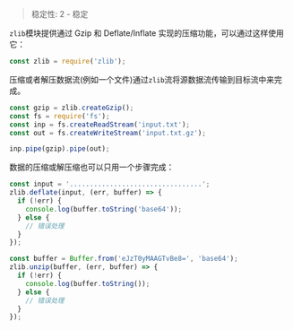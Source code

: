 
<!--introduced_in=v0.10.0-->

> 稳定性: 2 - 稳定

`zlib`模块提供通过 Gzip 和 Deflate/Inflate 实现的压缩功能，可以通过这样使用它：

```js
const zlib = require('zlib');
```

压缩或者解压数据流(例如一个文件)通过`zlib`流将源数据流传输到目标流中来完成。

```js
const gzip = zlib.createGzip();
const fs = require('fs');
const inp = fs.createReadStream('input.txt');
const out = fs.createWriteStream('input.txt.gz');

inp.pipe(gzip).pipe(out);
```

数据的压缩或解压缩也可以只用一个步骤完成：

```js
const input = '.................................';
zlib.deflate(input, (err, buffer) => {
  if (!err) {
    console.log(buffer.toString('base64'));
  } else {
    // 错误处理
  }
});

const buffer = Buffer.from('eJzT0yMAAGTvBe8=', 'base64');
zlib.unzip(buffer, (err, buffer) => {
  if (!err) {
    console.log(buffer.toString());
  } else {
    // 错误处理
  }
});
```

